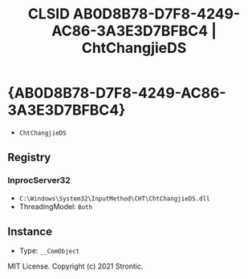 ﻿---
title: "CLSID AB0D8B78-D7F8-4249-AC86-3A3E3D7BFBC4 | ChtChangjieDS"
excerpt: What is COM-Object CLSID AB0D8B78-D7F8-4249-AC86-3A3E3D7BFBC4?
---

# {AB0D8B78-D7F8-4249-AC86-3A3E3D7BFBC4}

* `ChtChangjieDS`

## Registry


### InprocServer32

* `C:\Windows\System32\InputMethod\CHT\ChtChangjieDS.dll`
* ThreadingModel: `Both`

## Instance

* Type: `__ComObject`

MIT License. Copyright (c) 2021 Strontic.



